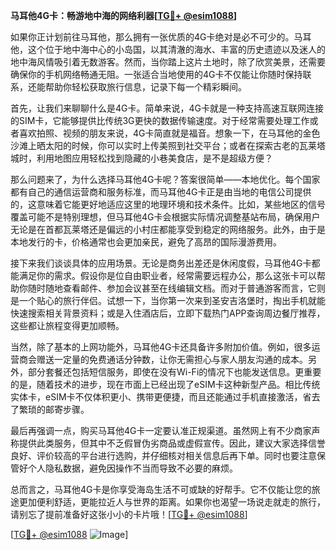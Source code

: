 **马耳他4G卡：畅游地中海的网络利器[[TG💪+ @esim1088](https://t.me/s/esim1088)]**

如果你正计划前往马耳他，那么拥有一张优质的4G卡绝对是必不可少的。马耳他，这个位于地中海中心的小岛国，以其清澈的海水、丰富的历史遗迹以及迷人的地中海风情吸引着无数游客。然而，当你踏上这片土地时，除了欣赏美景，还需要确保你的手机网络畅通无阻。一张适合当地使用的4G卡不仅能让你随时保持联系，还能帮助你轻松获取旅行信息，记录下每一个精彩瞬间。

首先，让我们来聊聊什么是4G卡。简单来说，4G卡就是一种支持高速互联网连接的SIM卡，它能够提供比传统3G更快的数据传输速度。对于经常需要处理工作或者喜欢拍照、视频的朋友来说，4G卡简直就是福音。想象一下，在马耳他的金色沙滩上晒太阳的时候，你可以实时上传美照到社交平台；或者在探索古老的瓦莱塔城时，利用地图应用轻松找到隐藏的小巷美食店，是不是超级方便？

那么问题来了，为什么选择马耳他4G卡呢？答案很简单——本地优化。每个国家都有自己的通信运营商和服务标准，而马耳他4G卡正是由当地的电信公司提供的，这意味着它能更好地适应这里的地理环境和技术条件。比如，某些地区的信号覆盖可能不是特别理想，但马耳他4G卡会根据实际情况调整基站布局，确保用户无论是在首都瓦莱塔还是偏远的小村庄都能享受到稳定的网络服务。此外，由于是本地发行的卡，价格通常也会更加亲民，避免了高昂的国际漫游费用。

接下来我们谈谈具体的应用场景。无论是商务出差还是休闲度假，马耳他4G卡都能满足你的需求。假设你是位自由职业者，经常需要远程办公，那么这张卡可以帮助你随时随地查看邮件、参加会议甚至在线编辑文档。而对于普通游客而言，它则是一个贴心的旅行伴侣。试想一下，当你第一次来到圣安吉洛堡时，掏出手机就能快速搜索相关背景资料；或是入住酒店后，立即下载热门APP查询周边餐厅推荐，这些都让旅程变得更加顺畅。

当然，除了基本的上网功能外，马耳他4G卡还具备许多附加价值。例如，很多运营商会赠送一定量的免费通话分钟数，让你无需担心与家人朋友沟通的成本。另外，部分套餐还包括短信服务，即使在没有Wi-Fi的情况下也能发送信息。更重要的是，随着技术的进步，现在市面上已经出现了eSIM卡这种新型产品。相比传统实体卡，eSIM卡不仅体积更小、携带更便捷，而且还能通过手机直接激活，省去了繁琐的邮寄步骤。

最后再强调一点，购买马耳他4G卡一定要认准正规渠道。虽然网上有不少商家声称提供此类服务，但其中不乏假冒伪劣商品或虚假宣传。因此，建议大家选择信誉良好、评价较高的平台进行选购，并仔细核对相关信息后再下单。同时也要注意保管好个人隐私数据，避免因操作不当而导致不必要的麻烦。

总而言之，马耳他4G卡是你享受海岛生活不可或缺的好帮手。它不仅能让您的旅途更加便利舒适，更能拉近人与世界的距离。如果你也渴望一场说走就走的旅行，请别忘了提前准备好这张小小的卡片哦！[[TG💪+ @esim1088](https://t.me/s/esim1088)]

[[TG💪+ @esim1088](https://t.me/s/esim1088) ![Image](https://i.postimg.cc/4NQfJmqS/Snipaste-2025-05-13-00-14-12.png)]